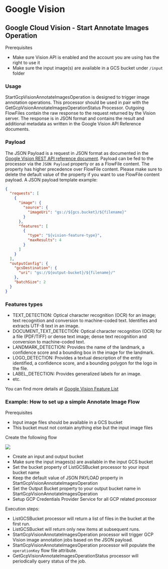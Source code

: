 <!--
  Licensed to the Apache Software Foundation (ASF) under one or more
  contributor license agreements.  See the NOTICE file distributed with
  this work for additional information regarding copyright ownership.
  The ASF licenses this file to You under the Apache License, Version 2.0
  (the "License"); you may not use this file except in compliance with
  the License.  You may obtain a copy of the License at
      http://www.apache.org/licenses/LICENSE-2.0
  Unless required by applicable law or agreed to in writing, software
  distributed under the License is distributed on an "AS IS" BASIS,
  WITHOUT WARRANTIES OR CONDITIONS OF ANY KIND, either express or implied.
  See the License for the specific language governing permissions and
  limitations under the License.
-->

# Google Vision

## Google Cloud Vision - Start Annotate Images Operation

Prerequisites

* Make sure Vision API is enabled and the account you are using has the right to use it
* Make sure the input image(s) are available in a GCS bucket under `/input` folder

### Usage

StartGcpVisionAnnotateImagesOperation is designed to trigger image annotation operations. This processor should be used
in pair with the GetGcpVisionAnnotateImagesOperationStatus Processor. Outgoing FlowFiles contain the raw response to the
request returned by the Vision server. The response is in JSON format and contains the result and additional metadata as
written in the Google Vision API Reference documents.

### Payload

The JSON Payload is a request in JSON format as documented in
the [Google Vision REST API reference document](https://cloud.google.com/vision/docs/reference/rest/v1/images/asyncBatchAnnotate).
Payload can be fed to the processor via the `JSON Payload` property or as a FlowFile content. The property has higher
precedence over FlowFile content. Please make sure to delete the default value of the property if you want to use
FlowFile content payload. A JSON payload template example:

```json
{
  "requests": [
    {
      "image": {
        "source": {
          "imageUri": "gs://${gcs.bucket}/${filename}"
        }
      },
      "features": [
        {
          "type": "${vision-feature-type}",
          "maxResults": 4
        }
      ]
    }
  ],
  "outputConfig": {
    "gcsDestination": {
      "uri": "gs://${output-bucket}/${filename}/"
    },
    "batchSize": 2
  }
}
```

### Features types

* TEXT\_DETECTION: Optical character recognition (OCR) for an image; text recognition and conversion to machine-coded
  text. Identifies and extracts UTF-8 text in an image.
* DOCUMENT\_TEXT\_DETECTION: Optical character recognition (OCR) for a file (PDF/TIFF) or dense text image; dense text
  recognition and conversion to machine-coded text.
* LANDMARK\_DETECTION: Provides the name of the landmark, a confidence score and a bounding box in the image for the
  landmark.
* LOGO\_DETECTION: Provides a textual description of the entity identified, a confidence score, and a bounding polygon
  for the logo in the file.
* LABEL\_DETECTION: Provides generalized labels for an image.
* etc.

You can find more details at [Google Vision Feature List](https://cloud.google.com/vision/docs/features-list)

### Example: How to set up a simple Annotate Image Flow

Prerequisites

* Input image files should be available in a GCS bucket
* This bucket must not contain anything else but the input image files

Create the following flow

![](vision-annotate-images.png)

* Create an input and output bucket
* Make sure the input images(s) are available in the input GCS bucket
* Set the bucket property of ListGCSBucket processor to your input bucket name
* Keep the default value of JSON PAYLOAD property in StartGcpVisionAnnotateImagesOperation
* Set the Output Bucket property to your output bucket name in StartGcpVisionAnnotateImagesOperation
* Setup GCP Credentials Provider Service for all GCP related processor

Execution steps:

* ListGCSBucket processor will return a list of files in the bucket at the first run.
* ListGCSBucket will return only new items at subsequent runs.
* StartGcpVisionAnnotateImagesOperation processor will trigger GCP Vision image annotation jobs based on the JSON
  payload.
* StartGcpVisionAnnotateImagesOperation processor will populate the `operationKey` flow file attribute.
* GetGcpVisionAnnotateImagesOperationStatus processor will periodically query status of the job.